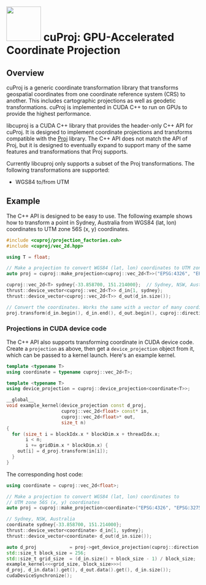 # <div align="left"><img src="https://rapids.ai/assets/images/rapids_logo.png" width="90px"/>&nbsp;cuProj: GPU-Accelerated Coordinate Projection</div>

## Overview

cuProj is a generic coordinate transformation library that transforms geospatial coordinates from
one coordinate reference system (CRS) to another. This includes cartographic projections as well as
geodetic transformations. cuProj is implemented in CUDA C++ to run on GPUs to provide the highest
performance.

libcuproj is a CUDA C++ library that provides the header-only C++ API for cuProj. It is designed
to implement coordinate projections and transforms compatible with the [Proj](https://proj.org/)
library. The C++ API does not match the API of Proj, but it is designed to eventually expand to
support many of the same features and transformations that Proj supports.

Currently libcuproj only supports a subset of the Proj transformations. The following
transformations are supported:

- WGS84 to/from UTM

## Example

The C++ API is designed to be easy to use. The following example shows how to transform a point in
Sydney, Australia from WGS84 (lat, lon) coordinates to UTM zone 56S (x, y) coordinates.

```cpp
#include <cuproj/projection_factories.cuh>
#include <cuproj/vec_2d.hpp>

using T = float;

// Make a projection to convert WGS84 (lat, lon) coordinates to UTM zone 56S (x, y) coordinates
auto proj = cuproj::make_projection<cuproj::vec_2d<T>>("EPSG:4326", "EPSG:32756");

cuproj::vec_2d<T> sydney{-33.858700, 151.214000};  // Sydney, NSW, Australia
thrust::device_vector<cuproj::vec_2d<T>> d_in{1, sydney};
thrust::device_vector<cuproj::vec_2d<T>> d_out(d_in.size());

// Convert the coordinates. Works the same with a vector of many coordinates.
proj.transform(d_in.begin(), d_in.end(), d_out.begin(), cuproj::direction::FORWARD);
```

### Projections in CUDA device code

The C++ API also supports transforming coordinate in CUDA device code. Create a
`projection` as above, then get a `device_projection` object from it, which can
be passed to a kernel launch. Here's an example kernel.

```cpp
template <typename T>
using coordinate = typename cuproj::vec_2d<T>;

template <typename T>
using device_projection = cuproj::device_projection<coordinate<T>>;

__global__ 
void example_kernel(device_projection const d_proj,
                    cuproj::vec_2d<float> const* in,
                    cuproj::vec_2d<float>* out,
                    size_t n)
{
  for (size_t i = blockIdx.x * blockDim.x + threadIdx.x; 
       i < n; 
       i += gridDim.x * blockDim.x) {
    out[i] = d_proj.transform(in[i]);
  }
}
```

The corresponding host code:

```cpp
using coordinate = cuproj::vec_2d<float>;

// Make a projection to convert WGS84 (lat, lon) coordinates to
// UTM zone 56S (x, y) coordinates
auto proj = cuproj::make_projection<coordinate>("EPSG:4326", "EPSG:32756");

// Sydney, NSW, Australia
coordinate sydney{-33.858700, 151.214000};
thrust::device_vector<coordinate> d_in{1, sydney};
thrust::device_vector<coordinate> d_out(d_in.size());

auto d_proj            = proj->get_device_projection(cuproj::direction::FORWARD);
std::size_t block_size = 256;
std::size_t grid_size  = (d_in.size() + block_size - 1) / block_size;
example_kernel<<<grid_size, block_size>>>(
d_proj, d_in.data().get(), d_out.data().get(), d_in.size());
cudaDeviceSynchronize();
```